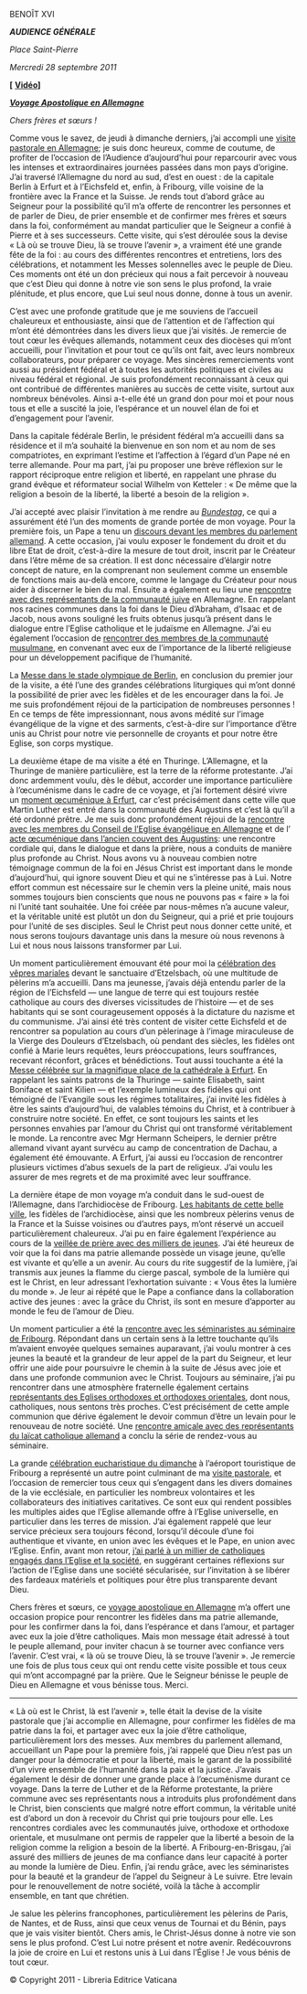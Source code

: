 BENOÎT XVI

***AUDIENCE GÉNÉRALE***

*Place Saint-Pierre*

*Mercredi 28 septembre 2011*

**[** **[Vidéo](http://player.rv.va/vaticanplayer.asp?language=it&tic=VA_4Z58OPQY)]**

***[Voyage Apostolique en *Allemagne*](/content/benedict-xvi/fr/travels/2011/index_germania.html)***

*Chers frères et sœurs !*

Comme vous le savez, de jeudi à dimanche derniers, j’ai accompli une [visite pastorale en Allemagne](/content/benedict-xvi/fr/travels/2011/index_germania.html); je suis donc heureux, comme de coutume, de profiter de l’occasion de l’Audience d’aujourd’hui pour reparcourir avec vous les intenses et extraordinaires journées passées dans mon pays d’origine. J’ai traversé l’Allemagne du nord au sud, d’est en ouest : de la capitale Berlin à Erfurt et à l’Eichsfeld et, enfin, à Fribourg, ville voisine de la frontière avec la France et la Suisse. Je rends tout d’abord grâce au Seigneur pour la possibilité qu’il m’a offerte de rencontrer les personnes et de parler de Dieu, de prier ensemble et de confirmer mes frères et sœurs dans la foi, conformément au mandat particulier que le Seigneur a confié à Pierre et à ses successeurs. Cette visite, qui s’est déroulée sous la devise « Là où se trouve Dieu, là se trouve l’avenir », a vraiment été une grande fête de la foi : au cours des différentes rencontres et entretiens, lors des célébrations, et notamment les Messes solennelles avec le peuple de Dieu. Ces moments ont été un don précieux qui nous a fait percevoir à nouveau que c’est Dieu qui donne à notre vie son sens le plus profond, la vraie plénitude, et plus encore, que Lui seul nous donne, donne à tous un avenir.

C’est avec une profonde gratitude que je me souviens de l’accueil chaleureux et enthousiaste, ainsi que de l’attention et de l’affection qui m’ont été démontrées dans les divers lieux que j’ai visités. Je remercie de tout cœur les évêques allemands, notamment ceux des diocèses qui m’ont accueilli, pour l’invitation et pour tout ce qu’ils ont fait, avec leurs nombreux collaborateurs, pour préparer ce voyage. Mes sincères remerciements vont aussi au président fédéral et à toutes les autorités politiques et civiles au niveau fédéral et régional. Je suis profondément reconnaissant à ceux qui ont contribué de différentes manières au succès de cette visite, surtout aux nombreux bénévoles. Ainsi a-t-elle été un grand don pour moi et pour nous tous et elle a suscité la joie, l’espérance et un nouvel élan de foi et d’engagement pour l’avenir.

Dans la capitale fédérale Berlin, le président fédéral m’a accueilli dans sa résidence et il m’a souhaité la bienvenue en son nom et au nom de ses compatriotes, en exprimant l’estime et l’affection à l’égard d’un Pape né en terre allemande. Pour ma part, j’ai pu proposer une brève réflexion sur le rapport réciproque entre religion et liberté, en rappelant une phrase du grand évêque et réformateur social Wilhelm von Ketteler : « De même que la religion a besoin de la liberté, la liberté a besoin de la religion ».

J’ai accepté avec plaisir l’invitation à me rendre au *[Bundestag](/content/benedict-xvi/fr/speeches/2011/september/documents/hf_ben-xvi_spe_20110922_reichstag-berlin.html)*, ce qui a assurément été l’un des moments de grande portée de mon voyage. Pour la première fois, un Pape a tenu un [discours devant les membres du parlement allemand](/content/benedict-xvi/fr/speeches/2011/september/documents/hf_ben-xvi_spe_20110922_reichstag-berlin.html). A cette occasion, j’ai voulu exposer le fondement du droit et du libre Etat de droit, c’est-à-dire la mesure de tout droit, inscrit par le Créateur dans l’être même de sa création. Il est donc nécessaire d’élargir notre concept de nature, en la comprenant non seulement comme un ensemble de fonctions mais au-delà encore, comme le langage du Créateur pour nous aider à discerner le bien du mal. Ensuite a également eu lieu une [rencontre avec des représentants de la communauté juive](/content/benedict-xvi/fr/speeches/2011/september/documents/hf_ben-xvi_spe_20110922_jewish-berlin.html) en Allemagne. En rappelant nos racines communes dans la foi dans le Dieu d’Abraham, d’Isaac et de Jacob, nous avons souligné les fruits obtenus jusqu’à présent dans le dialogue entre l’Eglise catholique et le judaïsme en Allemagne. J’ai eu également l’occasion de [rencontrer des membres de la communauté musulmane](/content/benedict-xvi/fr/speeches/2011/september/documents/hf_ben-xvi_spe_20110923_muslim-berlin.html), en convenant avec eux de l’importance de la liberté religieuse pour un développement pacifique de l’humanité.

La [Messe dans le stade olympique de Berlin](/content/benedict-xvi/fr/homilies/2011/documents/hf_ben-xvi_hom_20110922_olympiastadion-berlin.html), en conclusion du premier jour de la visite, a été l’une des grandes célébrations liturgiques qui m’ont donné la possibilité de prier avec les fidèles et de les encourager dans la foi. Je me suis profondément réjoui de la participation de nombreuses personnes ! En ce temps de fête impressionnant, nous avons médité sur l’image évangélique de la vigne et des sarments, c’est-à-dire sur l’importance d’être unis au Christ pour notre vie personnelle de croyants et pour notre être Eglise, son corps mystique.

La deuxième étape de ma visite a été en Thuringe. L’Allemagne, et la Thuringe de manière particulière, est la terre de la réforme protestante. J’ai donc ardemment voulu, dès le début, accorder une importance particulière à l’œcuménisme dans le cadre de ce voyage, et j’ai fortement désiré vivre un [moment œcuménique à Erfurt](/content/benedict-xvi/fr/speeches/2011/september/documents/hf_ben-xvi_spe_20110923_augustinian-convent-erfurt.html), car c’est précisément dans cette ville que Martin Luther est entré dans la communauté des Augustins et c’est là qu’il a été ordonné prêtre. Je me suis donc profondément réjoui de la [rencontre avec les membres du Conseil de l’Eglise évangélique en Allemagne](/content/benedict-xvi/fr/speeches/2011/september/documents/hf_ben-xvi_spe_20110923_evangelical-church-erfurt.html) et de l’ [acte œcuménique dans l’ancien couvent des Augustins](/content/benedict-xvi/fr/speeches/2011/september/documents/hf_ben-xvi_spe_20110923_augustinian-convent-erfurt.html): une rencontre cordiale qui, dans le dialogue et dans la prière, nous a conduits de manière plus profonde au Christ. Nous avons vu à nouveau combien notre témoignage commun de la foi en Jésus Christ est important dans le monde d’aujourd’hui, qui ignore souvent Dieu et qui ne s’intéresse pas à Lui. Notre effort commun est nécessaire sur le chemin vers la pleine unité, mais nous sommes toujours bien conscients que nous ne pouvons pas « faire » la foi ni l’unité tant souhaitée. Une foi créée par nous-mêmes n’a aucune valeur, et la véritable unité est plutôt un don du Seigneur, qui a prié et prie toujours pour l’unité de ses disciples. Seul le Christ peut nous donner cette unité, et nous serons toujours davantage unis dans la mesure où nous revenons à Lui et nous nous laissons transformer par Lui.

Un moment particulièrement émouvant été pour moi la [célébration des vêpres mariales](/content/benedict-xvi/fr/speeches/2011/september/documents/hf_ben-xvi_spe_20110923_vespers-etzelsbach.html) devant le sanctuaire d’Etzelsbach, où une multitude de pèlerins m’a accueilli. Dans ma jeunesse, j’avais déjà entendu parler de la région de l’Eichsfeld — une langue de terre qui est toujours restée catholique au cours des diverses vicissitudes de l’histoire — et de ses habitants qui se sont courageusement opposés à la dictature du nazisme et du communisme. J’ai ainsi été très content de visiter cette Eichsfeld et de rencontrer sa population au cours d’un pèlerinage à l’image miraculeuse de la Vierge des Douleurs d’Etzelsbach, où pendant des siècles, les fidèles ont confié à Marie leurs requêtes, leurs préoccupations, leurs souffrances, recevant réconfort, grâces et bénédictions. Tout aussi touchante a été la [Messe célébrée sur la magnifique place de la cathédrale à Erfurt](/content/benedict-xvi/fr/homilies/2011/documents/hf_ben-xvi_hom_20110924_domplatz-erfurt.html). En rappelant les saints patrons de la Thuringe — sainte Elisabeth, saint Boniface et saint Kilien — et l’exemple lumineux des fidèles qui ont témoigné de l’Evangile sous les régimes totalitaires, j’ai invité les fidèles à être les saints d’aujourd’hui, de valables témoins du Christ, et à contribuer à construire notre société. En effet, ce sont toujours les saints et les personnes envahies par l’amour du Christ qui ont transformé véritablement le monde. La rencontre avec Mgr Hermann Scheipers, le dernier prêtre allemand vivant ayant survécu au camp de concentration de Dachau, a également été émouvante. A Erfurt, j’ai aussi eu l’occasion de rencontrer plusieurs victimes d’abus sexuels de la part de religieux. J’ai voulu les assurer de mes regrets et de ma proximité avec leur souffrance.

La dernière étape de mon voyage m’a conduit dans le sud-ouest de l’Allemagne, dans l’archidiocèse de Fribourg. [Les habitants de cette belle ville](/content/benedict-xvi/fr/speeches/2011/september/documents/hf_ben-xvi_spe_20110924_citizens-freiburg.html), les fidèles de l’archidiocèse, ainsi que les nombreux pèlerins venus de la France et la Suisse voisines ou d’autres pays, m’ont réservé un accueil particulièrement chaleureux. J’ai pu en faire également l’expérience au cours de la [veillée de prière avec des milliers de jeunes](/content/benedict-xvi/fr/speeches/2011/september/documents/hf_ben-xvi_spe_20110924_vigil-freiburg.html). J’ai été heureux de voir que la foi dans ma patrie allemande possède un visage jeune, qu’elle est vivante et qu’elle a un avenir. Au cours du rite suggestif de la lumière, j’ai transmis aux jeunes la flamme du cierge pascal, symbole de la lumière qui est le Christ, en leur adressant l’exhortation suivante : « Vous êtes la lumière du monde ». Je leur ai répété que le Pape a confiance dans la collaboration active des jeunes : avec la grâce du Christ, ils sont en mesure d’apporter au monde le feu de l’amour de Dieu.

Un moment particulier a été la [rencontre avec les séminaristes au séminaire de Fribourg](/content/benedict-xvi/fr/speeches/2011/september/documents/hf_ben-xvi_spe_20110924_seminarians-freiburg.html). Répondant dans un certain sens à la lettre touchante qu’ils m’avaient envoyée quelques semaines auparavant, j’ai voulu montrer à ces jeunes la beauté et la grandeur de leur appel de la part du Seigneur, et leur offrir une aide pour poursuivre le chemin à la suite de Jésus avec joie et dans une profonde communion avec le Christ. Toujours au séminaire, j’ai pu rencontrer dans une atmosphère fraternelle également certains [représentants des Eglises orthodoxes et orthodoxes orientales](/content/benedict-xvi/fr/speeches/2011/september/documents/hf_ben-xvi_spe_20110924_orthodox-freiburg.html), dont nous, catholiques, nous sentons très proches. C’est précisément de cette ample communion que dérive également le devoir commun d’être un levain pour le renouveau de notre société. Une [rencontre amicale avec des représentants du laïcat catholique allemand](/content/benedict-xvi/fr/speeches/2011/september/documents/hf_ben-xvi_spe_20110924_zdk-freiburg.html) a conclu la série de rendez-vous au séminaire.

La grande [célébration eucharistique du dimanche](/content/benedict-xvi/fr/homilies/2011/documents/hf_ben-xvi_hom_20110925_freiburg.html) à l’aéroport touristique de Fribourg a représenté un autre point culminant de ma [visite pastorale](/content/benedict-xvi/fr/travels/2011/index_germania.html), et l’occasion de remercier tous ceux qui s’engagent dans les divers domaines de la vie ecclésiale, en particulier les nombreux volontaires et les collaborateurs des initiatives caritatives. Ce sont eux qui rendent possibles les multiples aides que l’Eglise allemande offre à l’Eglise universelle, en particulier dans les terres de mission. J’ai également rappelé que leur service précieux sera toujours fécond, lorsqu’il découle d’une foi authentique et vivante, en union avec les évêques et le Pape, en union avec l’Eglise. Enfin, avant mon retour, [j’ai parlé à un millier de catholiques engagés dans l’Eglise et la société](/content/benedict-xvi/fr/speeches/2011/september/documents/hf_ben-xvi_spe_20110925_catholics-freiburg.html), en suggérant certaines réflexions sur l’action de l’Eglise dans une société sécularisée, sur l’invitation à se libérer des fardeaux matériels et politiques pour être plus transparente devant Dieu.

Chers frères et sœurs, ce [voyage apostolique en Allemagne](/content/benedict-xvi/fr/travels/2011/index_germania.html) m’a offert une occasion propice pour rencontrer les fidèles dans ma patrie allemande, pour les confirmer dans la foi, dans l’espérance et dans l’amour, et partager avec eux la joie d’être catholiques. Mais mon message était adressé à tout le peuple allemand, pour inviter chacun à se tourner avec confiance vers l’avenir. C’est vrai, « là où se trouve Dieu, là se trouve l’avenir ». Je remercie une fois de plus tous ceux qui ont rendu cette visite possible et tous ceux qui m’ont accompagné par la prière. Que le Seigneur bénisse le peuple de Dieu en Allemagne et vous bénisse tous. Merci.

* * *

« Là où est le Christ, là est l’avenir », telle était la devise de la visite pastorale que j’ai accomplie en Allemagne, pour confirmer les fidèles de ma patrie dans la foi, et partager avec eux la joie d’être catholique, particulièrement lors des messes. Aux membres du parlement allemand, accueillant un Pape pour la première fois, j’ai rappelé que Dieu n’est pas un danger pour la démocratie et pour la liberté, mais le garant de la possibilité d’un vivre ensemble de l’humanité dans la paix et la justice. J’avais également le désir de donner une grande place à l’œcuménisme durant ce voyage. Dans la terre de Luther et de la Réforme protestante, la prière commune avec ses représentants nous a introduits plus profondément dans le Christ, bien conscients que malgré notre effort commun, la véritable unité est d’abord un don à recevoir du Christ qui prie toujours pour elle. Les rencontres cordiales avec les communautés juive, orthodoxe et orthodoxe orientale, et musulmane ont permis de rappeler que la liberté a besoin de la religion comme la religion a besoin de la liberté. A Fribourg-en-Brisgau, j’ai assuré des milliers de jeunes de ma confiance dans leur capacité à porter au monde la lumière de Dieu. Enfin, j’ai rendu grâce, avec les séminaristes pour la beauté et la grandeur de l’appel du Seigneur à Le suivre. Etre levain pour le renouvellement de notre société, voilà la tâche à accomplir ensemble, en tant que chrétien.

Je salue les pèlerins francophones, particulièrement les pèlerins de Paris, de Nantes, et de Russ, ainsi que ceux venus de Tournai et du Bénin, pays que je vais visiter bientôt. Chers amis, le Christ-Jésus donne à notre vie son sens le plus profond. C’est Lui notre présent et notre avenir. Redécouvrons la joie de croire en Lui et restons unis à Lui dans l’Église ! Je vous bénis de tout cœur.

© Copyright 2011 - Libreria Editrice Vaticana